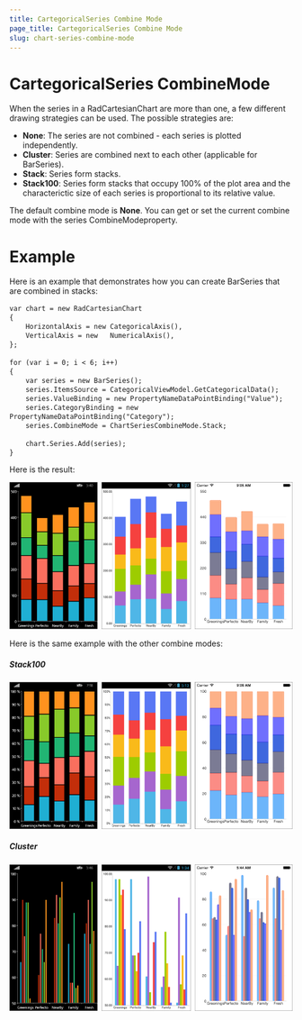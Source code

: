 ```yaml
---
title: CartegoricalSeries Combine Mode
page_title: CartegoricalSeries Combine Mode
slug: chart-series-combine-mode
---
```

# CartegoricalSeries CombineMode #
When the series in a RadCartesianChart are more than one, a few different drawing strategies can be used. The possible strategies are:

- **None**: The series are not combined - each series is plotted independently.
- **Cluster**: Series are combined next to each other (applicable for BarSeries).
- **Stack**: Series form stacks.
- **Stack100**: Series form stacks that occupy 100% of the plot area and the characterictic size of each series is proportional to its relative value.

The default combine mode is **None**. You can get or set the current combine mode with the series CombineModeproperty.
# Example #
Here is an example that demonstrates how you can create BarSeries that are combined in stacks:

	var chart = new RadCartesianChart
	{
	    HorizontalAxis = new CategoricalAxis(),
	    VerticalAxis = new   NumericalAxis(),
	};
	
	for (var i = 0; i < 6; i++)
	{
	    var series = new BarSeries();
	    series.ItemsSource = CategoricalViewModel.GetCategoricalData();
	    series.ValueBinding = new PropertyNameDataPointBinding("Value");
	    series.CategoryBinding = new PropertyNameDataPointBinding("Category");
	    series.CombineMode = ChartSeriesCombineMode.Stack;
	
	    chart.Series.Add(series);
	}
Here is the result:  

![Stack CombineMode](images/chart-series-features-combine-mode-stack.png)


Here is the same example with the other combine modes:
##### Stack100 #####
![Stack CombineMode](images/chart-series-features-combine-mode-stack100.png)
##### Cluster #####
![Cluster CombineMode](images/chart-series-features-combine-mode-cluster.png)
